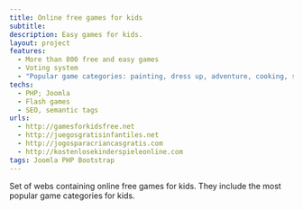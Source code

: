 ```yaml
---
title: Online free games for kids
subtitle: 
description: Easy games for kids.
layout: project
features:
  - More than 800 free and easy games
  - Voting system
  - "Popular game categories: painting, dress up, adventure, cooking, shooting, racing, sports, makeup, barbie."
techs:
  - PHP; Joomla
  - Flash games
  - SEO, semantic tags
urls:
  - http://gamesforkidsfree.net
  - http://juegosgratisinfantiles.net
  - http://jogosparacriancasgratis.com
  - http://kostenlosekinderspieleonline.com
tags: Joomla PHP Bootstrap
---
```


Set of webs containing online free games for kids. They include the most popular game categories for kids.

